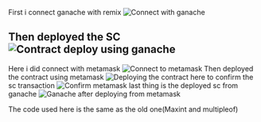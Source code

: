 First i connect ganache with remix 
![Connect with ganache](https://github.com/MemZhr/BCTraining/assets/72718294/1faf8e6e-f36d-4d90-b625-8af63e7af2de)

Then deployed the SC 
![Contract deploy using ganache](https://github.com/MemZhr/BCTraining/assets/72718294/fcb9fdc5-5f59-44c0-8c9b-35dca14683bf)
----------------

Here i did connect with metamask
![Connect to metamask](https://github.com/MemZhr/BCTraining/assets/72718294/3bc2be55-7f12-44d8-99da-72d57b61ceef)
Then deployed the contract using metamask
![Deploying the contract](https://github.com/MemZhr/BCTraining/assets/72718294/03c3d074-e0db-4b9f-9e25-27a370eef177)
here to confirm the sc transaction
![Confirm metamask](https://github.com/MemZhr/BCTraining/assets/72718294/4b8c569c-8423-4f1c-afc3-2993158a43f7)
last thing is the deployed sc from ganache
![Ganache after deploying from metamask](https://github.com/MemZhr/BCTraining/assets/72718294/b39c0f1b-0fd7-4fe0-8e93-e5e3a45079dd)

The code used here is the same as the old one(Maxint and multipleof)
